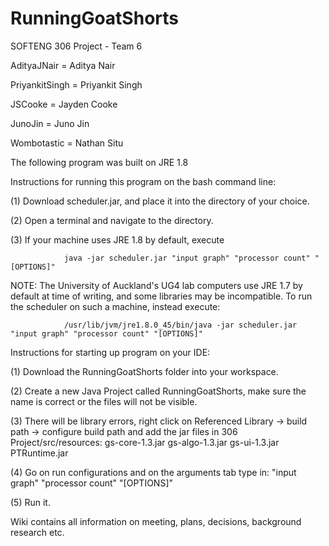 # RunningGoatShorts
SOFTENG 306 Project - Team 6

AdityaJNair = Aditya Nair

PriyankitSingh = Priyankit Singh

JSCooke = Jayden Cooke

JunoJin = Juno Jin

Wombotastic = Nathan Situ

The following program was built on JRE 1.8

Instructions for running this program on the bash command line:

(1) Download scheduler.jar, and place it into the directory of your choice.

(2) Open a terminal and navigate to the directory.

(3) If your machine uses JRE 1.8 by default, execute 

                java -jar scheduler.jar "input graph" "processor count" "[OPTIONS]"
    
NOTE: The University of Auckland's UG4 lab computers use JRE 1.7 by default at time of writing, and some libraries may be incompatible. To run the scheduler on such a machine, instead execute:

                /usr/lib/jvm/jre1.8.0_45/bin/java -jar scheduler.jar "input graph" "processor count" "[OPTIONS]" 

Instructions for starting up program on your IDE:

(1) Download the RunningGoatShorts folder into your workspace.

(2) Create a new Java Project called RunningGoatShorts, make sure the name is correct or the files will not be visible.

(3) There will be library errors, right click on Referenced Library -> build path -> configure build path and add the jar files in 306 Project/src/resources:
                gs-core-1.3.jar
                gs-algo-1.3.jar
                gs-ui-1.3.jar
                PTRuntime.jar

(4) Go on run configurations and on the arguments tab type in:
                "input graph" "processor count" "[OPTIONS]"
  
(5) Run it.



Wiki contains all information on meeting, plans, decisions, background research etc.
  
                
                
